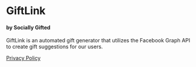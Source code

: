 # GiftLink
#### by Socially Gifted

GiftLink is an automated gift generator that utilizes the Facebook Graph API to create gift suggestions for our users.

[Privacy Policy](file:///Users/landenmc/Downloads/privacypolicy.htm)
